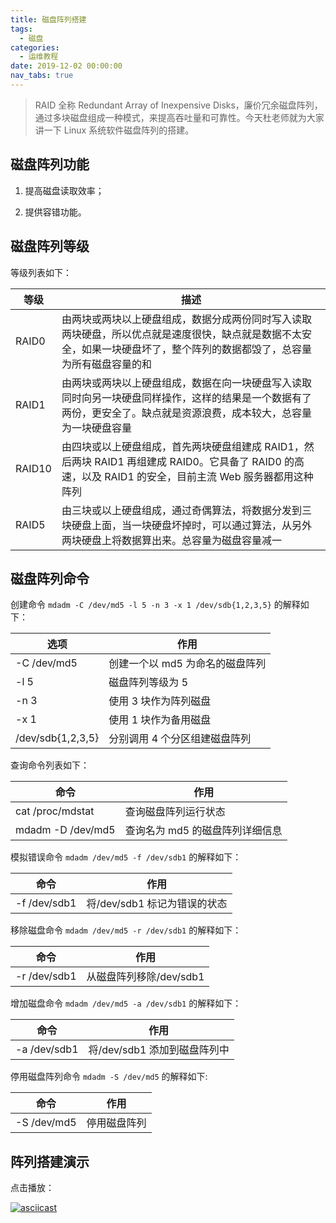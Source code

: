```yaml
---
title: 磁盘阵列搭建
tags:
  - 磁盘
categories:
  - 运维教程
date: 2019-12-02 00:00:00
nav_tabs: true
---
```


> RAID 全称 Redundant Array of Inexpensive Disks，廉价冗余磁盘阵列，通过多块磁盘组成一种模式，来提高吞吐量和可靠性。今天杜老师就为大家讲一下 Linux 系统软件磁盘阵列的搭建。

<!-- more -->

## 磁盘阵列功能

1. 提高磁盘读取效率；

2. 提供容错功能。

## 磁盘阵列等级

等级列表如下：

| 等级 | 描述 |
| - | - |
| RAID0 | 由两块或两块以上硬盘组成，数据分成两份同时写入读取两块硬盘，所以优点就是速度很快，缺点就是数据不太安全，如果一块硬盘坏了，整个阵列的数据都毁了，总容量为所有磁盘容量的和 |
| RAID1 | 由两块或两块以上硬盘组成，数据在向一块硬盘写入读取同时向另一块硬盘同样操作，这样的结果是一个数据有了两份，更安全了。缺点就是资源浪费，成本较大，总容量为一块硬盘容量 |
| RAID10 | 由四块或以上硬盘组成，首先两块硬盘组建成 RAID1，然后两块 RAID1 再组建成 RAID0。它具备了 RAID0 的高速，以及 RAID1 的安全，目前主流 Web 服务器都用这种阵列 |
| RAID5 | 由三块或以上硬盘组成，通过奇偶算法，将数据分发到三块硬盘上面，当一块硬盘坏掉时，可以通过算法，从另外两块硬盘上将数据算出来。总容量为磁盘容量减一 |

## 磁盘阵列命令

创建命令 `mdadm -C /dev/md5 -l 5 -n 3 -x 1 /dev/sdb{1,2,3,5}` 的解释如下：

| 选项 | 作用 |
| - | - |
| -C /dev/md5 | 创建一个以 md5 为命名的磁盘阵列 |
| -l 5 | 磁盘阵列等级为 5 |
| -n 3 | 使用 3 块作为阵列磁盘 |
| -x 1 | 使用 1 块作为备用磁盘 |
| /dev/sdb{1,2,3,5} | 分别调用 4 个分区组建磁盘阵列 |

查询命令列表如下：

| 命令 | 作用 |
| - | - |
| cat /proc/mdstat | 查询磁盘阵列运行状态 |
| mdadm -D /dev/md5 | 查询名为 md5 的磁盘阵列详细信息 |

模拟错误命令 `mdadm /dev/md5 -f /dev/sdb1` 的解释如下：

| 命令 | 作用 |
| - | - |
| -f /dev/sdb1 | 将/dev/sdb1 标记为错误的状态 |

移除磁盘命令 `mdadm /dev/md5 -r /dev/sdb1` 的解释如下：

| 命令 | 作用 |
| - | - |
| -r /dev/sdb1 | 从磁盘阵列移除/dev/sdb1 |

增加磁盘命令 `mdadm /dev/md5 -a /dev/sdb1` 的解释如下：

| 命令 | 作用 |
| - | - |
| -a /dev/sdb1 | 将/dev/sdb1 添加到磁盘阵列中 |

停用磁盘阵列命令 `mdadm -S /dev/md5` 的解释如下:

| 命令 | 作用 |
| - | - |
| -S /dev/md5 | 停用磁盘阵列 |

## 阵列搭建演示

点击播放：

[![asciicast](https://asciinema.org/a/281563.svg)](https://asciinema.org/a/281563)

